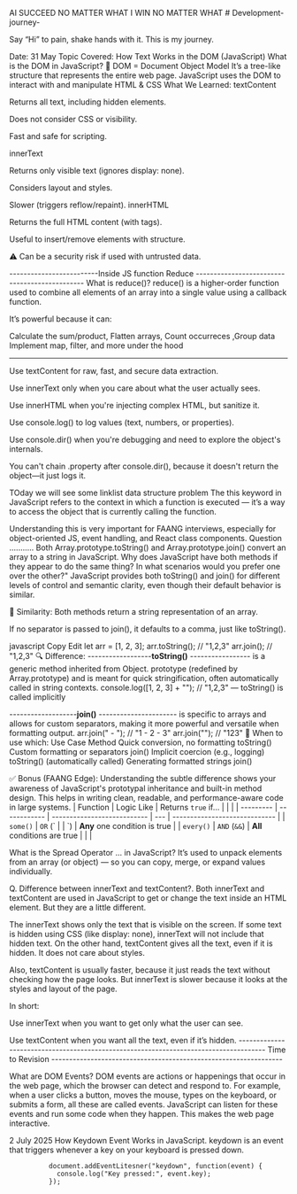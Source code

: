 AI SUCCEED NO MATTER WHAT 
I WIN NO MATTER WHAT # Development-journey-

Say “Hi” to pain, shake hands with it. This is my journey.





Date: 31 May
Topic Covered: How Text Works in the DOM (JavaScript)
What is the DOM in JavaScript?
🔹 DOM = Document Object Model
It’s a tree-like structure that represents the entire web page.
JavaScript uses the DOM to interact with and manipulate HTML & CSS
 What We Learned:
textContent

Returns all text, including hidden elements.

Does not consider CSS or visibility.

Fast and safe for scripting.

innerText

Returns only visible text (ignores display: none).

Considers layout and styles.

Slower (triggers reflow/repaint).
innerHTML

Returns the full HTML content (with tags).

Useful to insert/remove elements with structure.

⚠️ Can be a security risk if used with untrusted data.


-------------------------Inside JS function Reduce ----------------------------------------------
What is reduce()?
reduce() is a higher-order function used to combine all elements of an array into a single value using a callback function.

It’s powerful because it can:

Calculate the  sum/product, Flatten arrays, Count occurreces ,Group data
Implement map, filter, and more under the hood

****



Use textContent for raw, fast, and secure data extraction.

Use innerText only when you care about what the user actually sees.

Use innerHTML when you're injecting complex HTML, but sanitize it.

Use console.log() to log values (text, numbers, or properties).

Use console.dir() when you're debugging and need to explore the object's internals.

You can't chain .property after console.dir(), because it doesn't return the object—it just logs it.


TOday we will see some linklist data structure problem 
The this keyword in JavaScript refers to the context in which a function is executed — it’s a way to access the object that is currently calling the function.

Understanding this is very important for FAANG interviews, especially for object-oriented JS, event handling, and React class components.
Question ........... Both Array.prototype.toString() and Array.prototype.join() convert an array to a string in JavaScript. Why does JavaScript have both methods if they appear to do the same thing? In what scenarios would you prefer one over the other?"
JavaScript provides both toString() and join() for different levels of control and semantic clarity, even though their default behavior is similar.

🧠 Similarity:
Both methods return a string representation of an array.

If no separator is passed to join(), it defaults to a comma, just like toString().

javascript
Copy
Edit
let arr = [1, 2, 3];
arr.toString(); // "1,2,3"
arr.join();     // "1,2,3"
🔍 Difference:
------------------**toString()** ----------------- is a generic method inherited from Object. prototype (redefined by Array.prototype) and is meant for quick stringification, often automatically called in string contexts.
console.log([1, 2, 3] + ""); // "1,2,3" — toString() is called implicitly


-------------------**join()** ---------------------- is specific to arrays and allows for custom separators, making it more powerful and versatile when formatting output.
arr.join(" - "); // "1 - 2 - 3"
arr.join("");    // "123"
🚀 When to use which:
Use Case	Method
Quick conversion, no formatting	toString()
Custom formatting or separators	join()
Implicit coercion (e.g., logging)	toString() (automatically called)
Generating formatted strings	join()

✅ Bonus (FAANG Edge):
Understanding the subtle difference shows your awareness of JavaScript's prototypal inheritance and built-in method design. This helps in writing clean, readable, and performance-aware code in large systems.
| Function  | Logic Like   | Returns `true` if...        |     |                               |
| --------- | ------------ | --------------------------- | --- | ----------------------------- |
| `some()`  | `OR` (\`     |                             | \`) | **Any** one condition is true |
| `every()` | `AND` (`&&`) | **All** conditions are true |     |                               |

What is the Spread Operator ... in JavaScript?
It’s used to unpack elements from an array (or object) — so you can copy, merge, or expand values individually.

Q. Difference between innerText and textContent?.
Both innerText and textContent are used in JavaScript to get or change the text inside an HTML element. But they are a little different.

The innerText shows only the text that is visible on the screen. If some text is hidden using CSS (like display: none), innerText will not include that hidden text. On the other hand, textContent gives all the text, even if it is hidden. It does not care about styles.

Also, textContent is usually faster, because it just reads the text without checking how the page looks. But innerText is slower because it looks at the styles and layout of the page.

In short:

Use innerText when you want to get only what the user can see.

Use textContent when you want all the text, even if it’s hidden.
-------------------------------------------------------------------------------------  Time to Revision -----------------------------------------------------------------

 What are DOM Events?
DOM events are actions or happenings that occur in the web page, which the browser can detect and respond to. For example, when a user clicks a button, moves the mouse, types on the keyboard, or submits a form, all these are called events. JavaScript can listen for these events and run some code when they happen. This makes the web page interactive.



2 July 2025 
How Keydown Event Works in JavaScript.
keydown is an event that triggers whenever a key on your keyboard is pressed down.

              document.addEventLitesner("keydown", function(event) {
                console.log("Key pressed:", event.key);
              });
